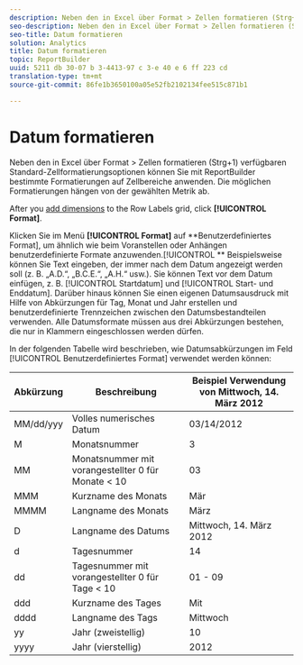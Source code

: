 ```yaml
---
description: Neben den in Excel über Format > Zellen formatieren (Strg+1) verfügbaren Standard-Zellformatierungsoptionen können Sie mit ReportBuilder bestimmte Formatierungen auf Zellbereiche anwenden. Die möglichen Formatierungen hängen von der gewählten Metrik ab.
seo-description: Neben den in Excel über Format > Zellen formatieren (Strg+1) verfügbaren Standard-Zellformatierungsoptionen können Sie mit ReportBuilder bestimmte Formatierungen auf Zellbereiche anwenden. Die möglichen Formatierungen hängen von der gewählten Metrik ab.
seo-title: Datum formatieren
solution: Analytics
title: Datum formatieren
topic: ReportBuilder
uuid: 5211 db 30-07 b 3-4413-97 c 3-e 40 e 6 ff 223 cd
translation-type: tm+mt
source-git-commit: 86fe1b3650100a05e52fb2102134fee515c871b1

---
```



# Datum formatieren

Neben den in Excel über Format &gt; Zellen formatieren (Strg+1) verfügbaren Standard-Zellformatierungsoptionen können Sie mit ReportBuilder bestimmte Formatierungen auf Zellbereiche anwenden. Die möglichen Formatierungen hängen von der gewählten Metrik ab.

After you [add dimensions](../../../analyze/report-builder/layout/c-metrics-dimensions/t-add-metrics-and-dimensions.md#task_E3F520C020F64C5A96DC5C96FEF71FC4) to the Row Labels grid, click **[!UICONTROL Format]**.

Klicken Sie im Menü **[!UICONTROL Format]** auf **Benutzerdefiniertes Format], um ähnlich wie beim Voranstellen oder Anhängen benutzerdefinierte Formate anzuwenden.[!UICONTROL ** Beispielsweise können Sie Text eingeben, der immer nach dem Datum angezeigt werden soll (z. B. „A.D.“, „B.C.E.“, „A.H.“ usw.). Sie können Text vor dem Datum einfügen, z. B. [!UICONTROL Startdatum] und [!UICONTROL Start- und Enddatum]. Darüber hinaus können Sie einen eigenen Datumsausdruck mit Hilfe von Abkürzungen für Tag, Monat und Jahr erstellen und benutzerdefinierte Trennzeichen zwischen den Datumsbestandteilen verwenden. Alle Datumsformate müssen aus drei Abkürzungen bestehen, die nur in Klammern eingeschlossen werden dürfen.

In der folgenden Tabelle wird beschrieben, wie Datumsabkürzungen im Feld [!UICONTROL Benutzerdefiniertes Format] verwendet werden können:

| Abkürzung | Beschreibung | Beispiel   Verwendung von Mittwoch, 14. März 2012 |
|--- |--- |--- |
| MM/dd/yyy | Volles numerisches Datum | 03/14/2012 |
| M | Monatsnummer | 3 |
| MM | Monatsnummer mit vorangestellter 0 für Monate &lt; 10 | 03 |
| MMM | Kurzname des Monats | Mär |
| MMMM | Langname des Monats | März |
| D | Langname des Datums | Mittwoch, 14. März 2012 |
| d | Tagesnummer | 14 |
| dd | Tagesnummer mit vorangestellter 0 für Tage &lt; 10 | 01 - 09 |
| ddd | Kurzname des Tages | Mit |
| dddd | Langname des Tags | Mittwoch |
| yy | Jahr (zweistellig) | 10 |
| yyyy | Jahr (vierstellig) | 2012 |